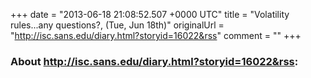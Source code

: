 +++
date = "2013-06-18 21:08:52.507 +0000 UTC"
title = "Volatility rules...any questions?, (Tue, Jun 18th)"
originalUrl = "http://isc.sans.edu/diary.html?storyid=16022&rss"
comment = ""
+++

### About http://isc.sans.edu/diary.html?storyid=16022&rss:


